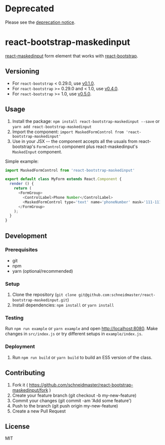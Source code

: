 # Deprecated

Please see the [deprecation notice](https://github.com/schneidmaster/react-bootstrap-maskedinput/issues/22).

# react-bootstrap-maskedinput

[react-maskedinput](https://github.com/insin/react-maskedinput) form element that works with [react-bootstrap](https://github.com/react-bootstrap/react-bootstrap).

## Versioning

* For `react-bootstrap` < 0.29.0, use [v0.1.0](https://github.com/schneidmaster/react-bootstrap-maskedinput/releases/tag/v0.1.0).
* For `react-bootstrap` >= 0.29.0 and < 1.0, use [v0.4.0](https://github.com/schneidmaster/react-bootstrap-maskedinput/releases/tag/v0.4.0).
* For `react-bootstrap` >= 1.0, use [v0.5.0](https://github.com/schneidmaster/react-bootstrap-maskedinput/releases/tag/v0.5.0).

## Usage

1. Install the package: `npm install react-bootstrap-maskedinput --save` or `yarn add react-bootstrap-maskedinput`
2. Import the component: `import MaskedFormControl from 'react-bootstrap-maskedinput'`
3. Use in your JSX -- the component accepts all the usuals from react-bootstrap's `FormControl` component plus react-maskedinput's `MaskedInput` component.

Simple example:

```javascript
import MaskedFormControl from 'react-bootstrap-maskedinput'

export default class MyForm extends React.Component {
  render () {
    return (
      <FormGroup>
        <ControlLabel>Phone Number</ControlLabel>
        <MaskedFormControl type='text' name='phoneNumber' mask='111-111-1111' />
      </FormGroup>
    );
  }
}
```

## Development

### Prerequisites

* git
* npm
* yarn (optional/recommended)

### Setup

1. Clone the repository (`git clone git@github.com:schneidmaster/react-bootstrap-maskedinput.git`)
2. Install dependencies: `npm install` or `yarn install`

### Testing

Run `npm run example` or `yarn example` and open [http://localhost:8080](http://localhost:8080). Make changes in `src/index.js` or try different setups in `example/index.js`.

### Deployment

1. Run `npm run build` or `yarn build` to build an ES5 version of the class.

## Contributing

1. Fork it ( https://github.com/schneidmaster/react-bootstrap-maskedinput/fork )
2. Create your feature branch (git checkout -b my-new-feature)
3. Commit your changes (git commit -am 'Add some feature')
4. Push to the branch (git push origin my-new-feature)
5. Create a new Pull Request

## License

MIT
